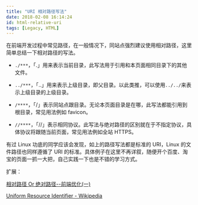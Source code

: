 ```yaml
---
title: "URI 相对路径写法"
date: 2018-02-08 16:14:24
id: html-relative-uri
tags: [Legacy, HTML]
---
```


在前端开发过程中常见路径，在一般情况下，同站点强烈建议使用相对路径，这里简单总结一下相对路径的写法。

- `./***`，「.」用来表示当前目录，此写法用于引用和本页面相同目录下的其他文件。

- `../***`，「..」用来表示上级目录，即父目录。以此类推，可以使用`../../`来表示上级目录的上级目录。

- `/****`，「/」表示同站点跟目录。无论本页面目录是在哪，此写法都能引用到根目录，常见用法例如 favicon。

- `//****`，「//」表示相同协议。此写法与绝对路径的区别就在于不指定协议，具体协议将跟随当前页面，常见用法例如全站 HTTPS。

有过 Linux 功底的同学应该会发现，如上的路径写法都是标准的 URI，Linux 的文件路径也同样遵循了 URI 的标准。具体例子在这里不再详叙，随便开个百度、淘宝的页面一抓一大把，自己实践一下也是不错的学习方式。

扩展：

[相对路径 Or 绝对路径--前端优化(一)](https://segmentfault.com/a/1190000004629039)

[Uniform Resource Identifier - Wikipedia](https://en.wikipedia.org/wiki/Uniform_Resource_Identifier#Syntax)
